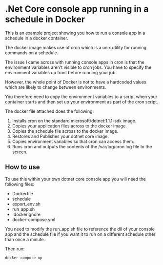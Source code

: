 # .Net Core console app running in a schedule in Docker

This is an example project showing you how to run a console app in a schedule in a docker container.

The docker image makes use of cron which is a unix utility for running commands on a schedule.

The issue I came across with running console apps in cron is that the environment variables aren't visible to cron jobs. You have to specify the environment variables up front before running your job.

However, the whole point of Docker is not to have a hardcoded values which are likely to change between environments.

You therefore need to copy the environment variables to a script when your container starts and then set up your environment as part of the cron script.

The docker file attached does the following:
1. Installs cron on the standard microsoft/dotnet:1.1.1-sdk image.
2. Copies your application files across to the docker image.
3. Copies the schedule file across to the docker image.
4. Restores and Publishes your dotnet core image. 
5. Copies environment variables so that cron can access them.
6. Runs cron and outputs the contents of the /var/log/cron.log file to the screen.

## How to use
To use this within your own dotnet core console app you will need the following files:

* Dockerfile
* schedule
* export_env.sh
* run_app.sh
* .dockerignore 
* docker-compose.yml

You need to modify the run_app.sh file to reference the dll of your console app and the schedule file if you want it to run on a different schedule other than once a minute.

Then run:

`docker-compose up`